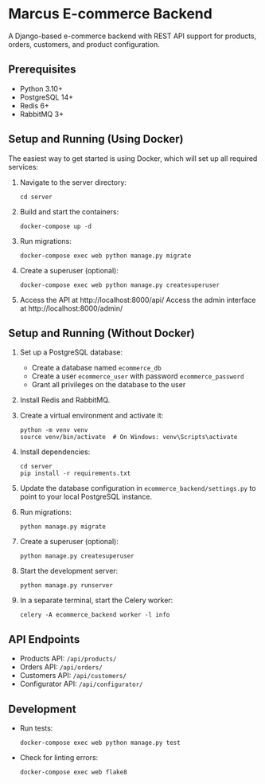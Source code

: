 # Marcus E-commerce Backend

A Django-based e-commerce backend with REST API support for products, orders, customers, and product configuration.

## Prerequisites

- Python 3.10+
- PostgreSQL 14+
- Redis 6+
- RabbitMQ 3+

## Setup and Running (Using Docker)

The easiest way to get started is using Docker, which will set up all required services:

1. Navigate to the server directory:
   ```
   cd server
   ```

2. Build and start the containers:
   ```
   docker-compose up -d
   ```

3. Run migrations:
   ```
   docker-compose exec web python manage.py migrate
   ```

4. Create a superuser (optional):
   ```
   docker-compose exec web python manage.py createsuperuser
   ```

5. Access the API at http://localhost:8000/api/
   Access the admin interface at http://localhost:8000/admin/

## Setup and Running (Without Docker)

1. Set up a PostgreSQL database:
   - Create a database named `ecommerce_db`
   - Create a user `ecommerce_user` with password `ecommerce_password`
   - Grant all privileges on the database to the user

2. Install Redis and RabbitMQ.

3. Create a virtual environment and activate it:
   ```
   python -m venv venv
   source venv/bin/activate  # On Windows: venv\Scripts\activate
   ```

4. Install dependencies:
   ```
   cd server
   pip install -r requirements.txt
   ```

5. Update the database configuration in `ecommerce_backend/settings.py` to point to your local PostgreSQL instance.

6. Run migrations:
   ```
   python manage.py migrate
   ```

7. Create a superuser (optional):
   ```
   python manage.py createsuperuser
   ```

8. Start the development server:
   ```
   python manage.py runserver
   ```

9. In a separate terminal, start the Celery worker:
   ```
   celery -A ecommerce_backend worker -l info
   ```

## API Endpoints

- Products API: `/api/products/`
- Orders API: `/api/orders/`
- Customers API: `/api/customers/`
- Configurator API: `/api/configurator/`

## Development

- Run tests:
  ```
  docker-compose exec web python manage.py test
  ```
  
- Check for linting errors:
  ```
  docker-compose exec web flake8
  ```
